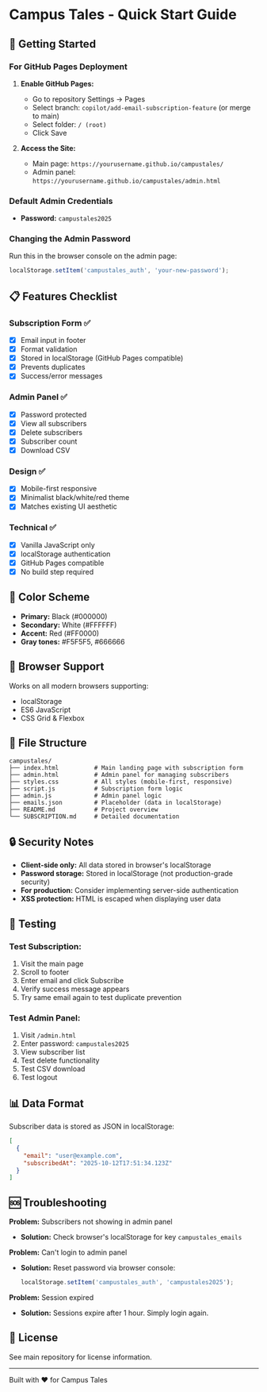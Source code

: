# Campus Tales - Quick Start Guide

## 🚀 Getting Started

### For GitHub Pages Deployment

1. **Enable GitHub Pages:**
   - Go to repository Settings → Pages
   - Select branch: `copilot/add-email-subscription-feature` (or merge to main)
   - Select folder: `/ (root)`
   - Click Save

2. **Access the Site:**
   - Main page: `https://yourusername.github.io/campustales/`
   - Admin panel: `https://yourusername.github.io/campustales/admin.html`

### Default Admin Credentials
- **Password:** `campustales2025`

### Changing the Admin Password

Run this in the browser console on the admin page:
```javascript
localStorage.setItem('campustales_auth', 'your-new-password');
```

## 📋 Features Checklist

### Subscription Form ✅
- [x] Email input in footer
- [x] Format validation
- [x] Stored in localStorage (GitHub Pages compatible)
- [x] Prevents duplicates
- [x] Success/error messages

### Admin Panel ✅
- [x] Password protected
- [x] View all subscribers
- [x] Delete subscribers
- [x] Subscriber count
- [x] Download CSV

### Design ✅
- [x] Mobile-first responsive
- [x] Minimalist black/white/red theme
- [x] Matches existing UI aesthetic

### Technical ✅
- [x] Vanilla JavaScript only
- [x] localStorage authentication
- [x] GitHub Pages compatible
- [x] No build step required

## 🎨 Color Scheme

- **Primary:** Black (#000000)
- **Secondary:** White (#FFFFFF)
- **Accent:** Red (#FF0000)
- **Gray tones:** #F5F5F5, #666666

## 📱 Browser Support

Works on all modern browsers supporting:
- localStorage
- ES6 JavaScript
- CSS Grid & Flexbox

## 📄 File Structure

```
campustales/
├── index.html          # Main landing page with subscription form
├── admin.html          # Admin panel for managing subscribers
├── styles.css          # All styles (mobile-first, responsive)
├── script.js           # Subscription form logic
├── admin.js            # Admin panel logic
├── emails.json         # Placeholder (data in localStorage)
├── README.md           # Project overview
└── SUBSCRIPTION.md     # Detailed documentation
```

## 🔒 Security Notes

- **Client-side only:** All data stored in browser's localStorage
- **Password storage:** Stored in localStorage (not production-grade security)
- **For production:** Consider implementing server-side authentication
- **XSS protection:** HTML is escaped when displaying user data

## 🧪 Testing

### Test Subscription:
1. Visit the main page
2. Scroll to footer
3. Enter email and click Subscribe
4. Verify success message appears
5. Try same email again to test duplicate prevention

### Test Admin Panel:
1. Visit `/admin.html`
2. Enter password: `campustales2025`
3. View subscriber list
4. Test delete functionality
5. Test CSV download
6. Test logout

## 📊 Data Format

Subscriber data is stored as JSON in localStorage:
```json
[
  {
    "email": "user@example.com",
    "subscribedAt": "2025-10-12T17:51:34.123Z"
  }
]
```

## 🆘 Troubleshooting

**Problem:** Subscribers not showing in admin panel
- **Solution:** Check browser's localStorage for key `campustales_emails`

**Problem:** Can't login to admin panel
- **Solution:** Reset password via browser console:
  ```javascript
  localStorage.setItem('campustales_auth', 'campustales2025');
  ```

**Problem:** Session expired
- **Solution:** Sessions expire after 1 hour. Simply login again.

## 📝 License

See main repository for license information.

---

Built with ❤️ for Campus Tales
